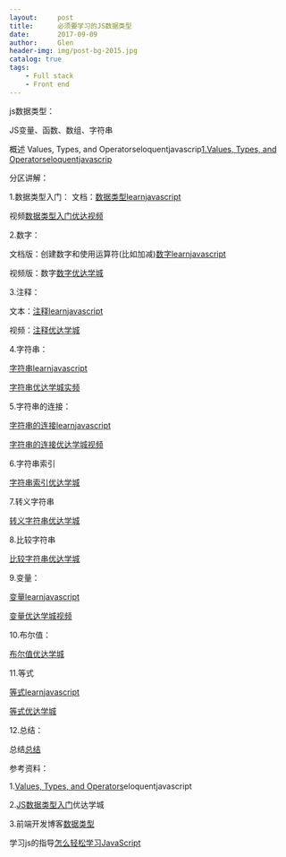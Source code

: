 ```yaml
---
layout:     post 
title:      必须要学习的JS数据类型
date:       2017-09-09 
author:     Glen                      
header-img: img/post-bg-2015.jpg
catalog: true 
tags: 
    - Full stack
    - Front end
---  
```

js数据类型：

JS变量、函数、数组、字符串


概述
Values, Types, and Operatorseloquentjavascrip[1.Values, Types, and Operatorseloquentjavascrip](http://eloquentjavascript.net/01_values.html)


分区讲解：

1.数据类型入门：
文档：[数据类型learnjavascript](http://caibaojian.com/learn-javascript/basics/types.html)

视频[数据类型入门优达视频](https://classroom.udacity.com/courses/ud803/lessons/74007e2e-2a0a-4de3-a8a6-5c2ec4275773/concepts/673e1be5-6c85-4397-8318-192d95d48761)

2.数字：

文档版：创建数字和使用运算符(比如加减)[数字learnjavascript](http://caibaojian.com/learn-javascript/numbers/)

视频版：数字[数字优达学城](https://classroom.udacity.com/courses/ud803/lessons/74007e2e-2a0a-4de3-a8a6-5c2ec4275773/concepts/204ca302-0e26-4c18-8d55-553779f13db3)

3.注释：

文本：[注释learnjavascript](http://caibaojian.com/learn-javascript/basics/comments.html)

视频：[注释优达学城](https://classroom.udacity.com/courses/ud803/lessons/74007e2e-2a0a-4de3-a8a6-5c2ec4275773/concepts/6a4bec50-7caf-4b8b-9685-a4e24346cda0)

4.字符串：

[字符串learnjavascript](http://caibaojian.com/learn-javascript/strings/)

[字符串优达学城实频](https://classroom.udacity.com/courses/ud803/lessons/74007e2e-2a0a-4de3-a8a6-5c2ec4275773/concepts/a7e05a9a-b9af-40c9-b917-541c93ebf414)

5.字符串的连接：

[字符串的连接learnjavascript](http://caibaojian.com/learn-javascript/strings/concat.html)

[字符串的连接优达学城视频](https://classroom.udacity.com/courses/ud803/lessons/74007e2e-2a0a-4de3-a8a6-5c2ec4275773/concepts/d9bc6507-bacd-42ba-b289-bfd2146eff1c)

6.字符串索引

[字符串索引优达学城](https://classroom.udacity.com/courses/ud803/lessons/74007e2e-2a0a-4de3-a8a6-5c2ec4275773/concepts/397a5635-43bd-42d1-b181-179b2c902f67)

7.转义字符串

[转义字符串优达学城](https://classroom.udacity.com/courses/ud803/lessons/74007e2e-2a0a-4de3-a8a6-5c2ec4275773/concepts/d8adc140-b9ae-4f24-9aa3-63abe7bdb586)

8.比较字符串

[比较字符串优达学城](https://classroom.udacity.com/courses/ud803/lessons/74007e2e-2a0a-4de3-a8a6-5c2ec4275773/concepts/3c9feefc-71f8-4d03-97a2-97f9386a53fb)


9.变量：

[变量learnjavascript](http://caibaojian.com/learn-javascript/basics/variables.html)

[变量优达学城视频](https://classroom.udacity.com/courses/ud803/lessons/74007e2e-2a0a-4de3-a8a6-5c2ec4275773/concepts/d38fbf76-c43a-47dd-b031-b20397d6c283)

10.布尔值：

[布尔值优达学城](https://classroom.udacity.com/courses/ud803/lessons/74007e2e-2a0a-4de3-a8a6-5c2ec4275773/concepts/de395b73-8bbc-4d13-85bb-9d3f75141ecd)

11.等式

[等式learnjavascript](http://caibaojian.com/learn-javascript/basics/equality.html)

[等式优达学城](https://classroom.udacity.com/courses/ud803/lessons/74007e2e-2a0a-4de3-a8a6-5c2ec4275773/concepts/94506cb0-bfd1-433e-9f33-7455bea885ed)

12.总结：

总结[总结](https://classroom.udacity.com/courses/ud803/lessons/74007e2e-2a0a-4de3-a8a6-5c2ec4275773/concepts/cf3fff7a-8989-4d81-9801-c7b478ac1e2a)

参考资料：

1.[Values, Types, and Operators](http://eloquentjavascript.net/01_values.html)eloquentjavascript

2.[JS数据类型入门](https://classroom.udacity.com/courses/ud803/lessons/74007e2e-2a0a-4de3-a8a6-5c2ec4275773/concepts/d38fbf76-c43a-47dd-b031-b20397d6c283)优达学城

3.前端开发博客[数据类型](http://caibaojian.com/book/)

学习js的指导[怎么轻松学习JavaScript](https://mp.weixin.qq.com/s/s_gUvEGrgYz4OjmNXLfGJQ)
